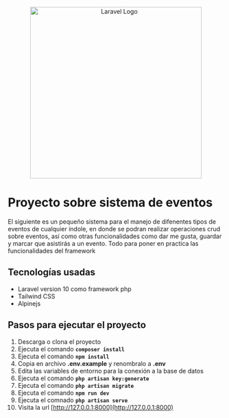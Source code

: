 <p align="center"><a href="https://laravel.com" target="_blank"><img src="https://raw.githubusercontent.com/laravel/art/master/logo-lockup/5%20SVG/2%20CMYK/1%20Full%20Color/laravel-logolockup-cmyk-red.svg" width="400" alt="Laravel Logo"></a></p>

# Proyecto sobre sistema de eventos

El siguiente es un pequeño sistema para el manejo de difenentes tipos de eventos de cualquier índole, en donde se podran realizar operaciones crud sobre eventos, así como otras funcionalidades como dar me gusta, guardar y marcar que asistirás a un evento. Todo para poner en practica las funcionalidades del framework

## Tecnologías usadas

- Laravel version 10 como framework php
- Tailwind CSS
- Alpinejs

## Pasos para ejecutar el proyecto
1. Descarga o clona el proyecto
2. Ejecuta el comando **`composer install`**
3. Ejecuta el comando **`npm install`**
4. Copia en archivo **.env.example** y renombralo a **.env**
5. Edita las variables de entorno para la conexión a la base de datos
6. Ejecuta el comando **`php artisan key:generate`**
7. Ejecuta el comando **`php artisan migrate`**
8. Ejecuta el comando **`npm run dev`**
9. Ejecuta el comnado **`php artisan serve`**
10. Visita la url [http://127.0.0.1:8000](http://127.0.0.1:8000)
